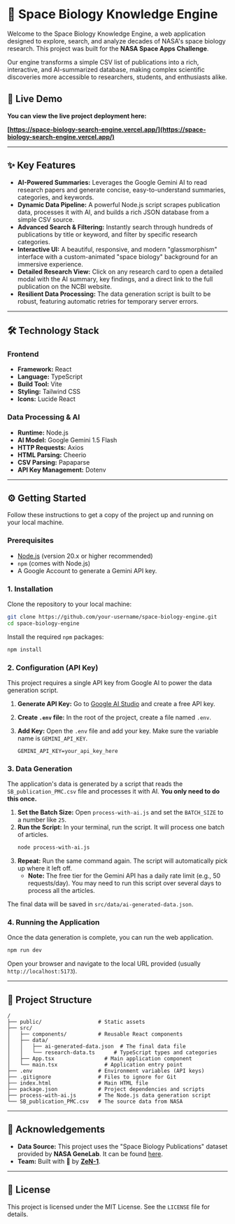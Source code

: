 # 🚀 Space Biology Knowledge Engine

Welcome to the Space Biology Knowledge Engine, a web application designed to explore, search, and analyze decades of NASA's space biology research. This project was built for the **NASA Space Apps Challenge**.

Our engine transforms a simple CSV list of publications into a rich, interactive, and AI-summarized database, making complex scientific discoveries more accessible to researchers, students, and enthusiasts alike.

## 🚀 Live Demo

**You can view the live project deployment here:**

**[https://space-biology-search-engine.vercel.app/](https://space-biology-search-engine.vercel.app/)**

-----

## ✨ Key Features

  * **AI-Powered Summaries:** Leverages the Google Gemini AI to read research papers and generate concise, easy-to-understand summaries, categories, and keywords.
  * **Dynamic Data Pipeline:** A powerful Node.js script scrapes publication data, processes it with AI, and builds a rich JSON database from a simple CSV source.
  * **Advanced Search & Filtering:** Instantly search through hundreds of publications by title or keyword, and filter by specific research categories.
  * **Interactive UI:** A beautiful, responsive, and modern "glassmorphism" interface with a custom-animated "space biology" background for an immersive experience.
  * **Detailed Research View:** Click on any research card to open a detailed modal with the AI summary, key findings, and a direct link to the full publication on the NCBI website.
  * **Resilient Data Processing:** The data generation script is built to be robust, featuring automatic retries for temporary server errors.

-----


## 🛠️ Technology Stack

### Frontend

  * **Framework:** React
  * **Language:** TypeScript
  * **Build Tool:** Vite
  * **Styling:** Tailwind CSS
  * **Icons:** Lucide React

### Data Processing & AI

  * **Runtime:** Node.js
  * **AI Model:** Google Gemini 1.5 Flash
  * **HTTP Requests:** Axios
  * **HTML Parsing:** Cheerio
  * **CSV Parsing:** Papaparse
  * **API Key Management:** Dotenv

-----

## ⚙️ Getting Started

Follow these instructions to get a copy of the project up and running on your local machine.

### Prerequisites

  * [Node.js](https://nodejs.org/) (version 20.x or higher recommended)
  * `npm` (comes with Node.js)
  * A Google Account to generate a Gemini API key.

### 1\. Installation

Clone the repository to your local machine:

```bash
git clone https://github.com/your-username/space-biology-engine.git
cd space-biology-engine
```

Install the required `npm` packages:

```bash
npm install
```

### 2\. Configuration (API Key)

This project requires a single API key from Google AI to power the data generation script.

1.  **Generate API Key:** Go to [Google AI Studio](https://aistudio.google.com/) and create a free API key.

2.  **Create `.env` file:** In the root of the project, create a file named `.env`.

3.  **Add Key:** Open the `.env` file and add your key. Make sure the variable name is `GEMINI_API_KEY`.

    ```
    GEMINI_API_KEY=your_api_key_here
    ```

### 3\. Data Generation

The application's data is generated by a script that reads the `SB_publication_PMC.csv` file and processes it with AI. **You only need to do this once.**

1.  **Set the Batch Size:** Open `process-with-ai.js` and set the `BATCH_SIZE` to a number like `25`.
2.  **Run the Script:** In your terminal, run the script. It will process one batch of articles.
    ```bash
    node process-with-ai.js
    ```
3.  **Repeat:** Run the same command again. The script will automatically pick up where it left off.
      * **Note:** The free tier for the Gemini API has a daily rate limit (e.g., 50 requests/day). You may need to run this script over several days to process all the articles.

The final data will be saved in `src/data/ai-generated-data.json`.

### 4\. Running the Application

Once the data generation is complete, you can run the web application.

```bash
npm run dev
```

Open your browser and navigate to the local URL provided (usually `http://localhost:5173`).

-----

## 📂 Project Structure

```
/
├── public/                  # Static assets
├── src/
│   ├── components/          # Reusable React components
│   ├── data/
│   │   ├── ai-generated-data.json  # The final data file
│   │   └── research-data.ts      # TypeScript types and categories
│   ├── App.tsx                # Main application component
│   └── main.tsx               # Application entry point
├── .env                     # Environment variables (API keys)
├── .gitignore               # Files to ignore for Git
├── index.html               # Main HTML file
├── package.json             # Project dependencies and scripts
├── process-with-ai.js       # The Node.js data generation script
└── SB_publication_PMC.csv   # The source data from NASA
```

-----

## 🙏 Acknowledgements

  * **Data Source:** This project uses the "Space Biology Publications" dataset provided by **NASA GeneLab**. It can be found [here](https://github.com/jgalazka/SB_publications).
  * **Team:** Built with 🩶 by [**ZeN-1**](https://www.spaceappschallenge.org/2025/find-a-team/zen-1/?tab=members).

-----

## 📜 License

This project is licensed under the MIT License. See the `LICENSE` file for details.
